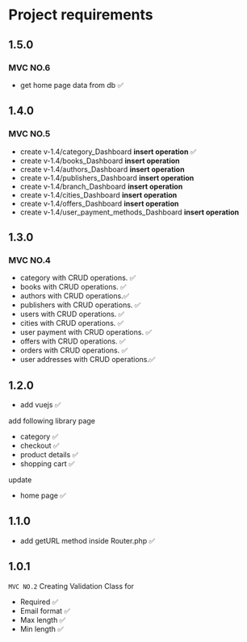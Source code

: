 # Project requirements

## 1.5.0

### MVC NO.6

- get home page data from db ✅

## 1.4.0

### MVC NO.5

- create v-1.4/category_Dashboard **insert operation** ✅
- create v-1.4/books_Dashboard **insert operation**
- create v-1.4/authors_Dashboard **insert operation**
- create v-1.4/publishers_Dashboard **insert operation**
- create v-1.4/branch_Dashboard **insert operation**
- create v-1.4/cities_Dashboard **insert operation**
- create v-1.4/offers_Dashboard **insert operation**
- create v-1.4/user_payment_methods_Dashboard **insert operation**

## 1.3.0

### MVC NO.4

- category with CRUD operations. ✅
- books with CRUD operations. ✅
- authors with CRUD operations.✅
- publishers with CRUD operations. ✅
- users with CRUD operations. ✅
- cities with CRUD operations. ✅
- user payment with CRUD operations. ✅
- offers with CRUD operations. ✅
- orders with CRUD operations. ✅
- user addresses with CRUD operations.✅

## 1.2.0

- add vuejs ✅

add following library page

- category ✅
- checkout ✅
- product details ✅
- shopping cart ✅

update

- home page ✅

## 1.1.0

- add getURL method inside Router.php ✅

## 1.0.1

`MVC NO.2`
Creating Validation Class for

- Required ✅
- Email format ✅
- Max length ✅
- Min length ✅
